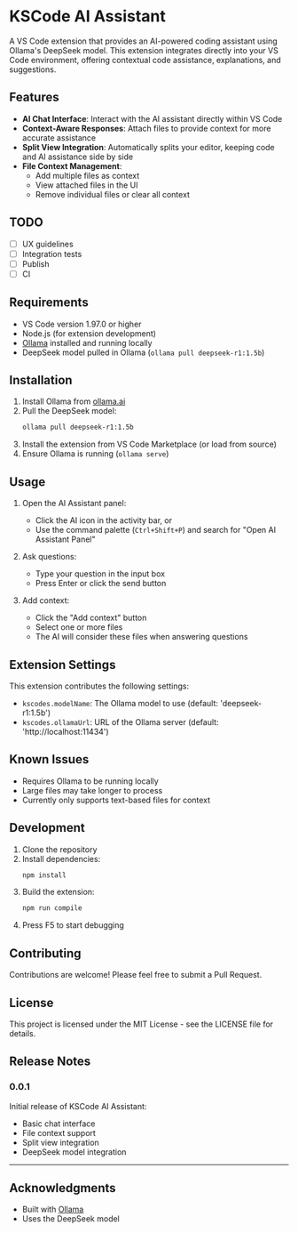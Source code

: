 # KSCode AI Assistant

A VS Code extension that provides an AI-powered coding assistant using Ollama's DeepSeek model. This extension integrates directly into your VS Code environment, offering contextual code assistance, explanations, and suggestions.

## Features

- **AI Chat Interface**: Interact with the AI assistant directly within VS Code
- **Context-Aware Responses**: Attach files to provide context for more accurate assistance
- **Split View Integration**: Automatically splits your editor, keeping code and AI assistance side by side
- **File Context Management**: 
  - Add multiple files as context
  - View attached files in the UI
  - Remove individual files or clear all context

## TODO

- [ ] UX guidelines
- [ ] Integration tests
- [ ] Publish
- [ ] CI

## Requirements

- VS Code version 1.97.0 or higher
- Node.js (for extension development)
- [Ollama](https://ollama.ai/) installed and running locally
- DeepSeek model pulled in Ollama (`ollama pull deepseek-r1:1.5b`)

## Installation

1. Install Ollama from [ollama.ai](https://ollama.ai)
2. Pull the DeepSeek model:
   ```bash
   ollama pull deepseek-r1:1.5b
   ```
3. Install the extension from VS Code Marketplace (or load from source)
4. Ensure Ollama is running (`ollama serve`)

## Usage

1. Open the AI Assistant panel:
   - Click the AI icon in the activity bar, or
   - Use the command palette (`Ctrl+Shift+P`) and search for "Open AI Assistant Panel"

2. Ask questions:
   - Type your question in the input box
   - Press Enter or click the send button

3. Add context:
   - Click the "Add context" button
   - Select one or more files
   - The AI will consider these files when answering questions

## Extension Settings

This extension contributes the following settings:

* `kscodes.modelName`: The Ollama model to use (default: 'deepseek-r1:1.5b')
* `kscodes.ollamaUrl`: URL of the Ollama server (default: 'http://localhost:11434')

## Known Issues

- Requires Ollama to be running locally
- Large files may take longer to process
- Currently only supports text-based files for context

## Development

1. Clone the repository
2. Install dependencies:
   ```bash
   npm install
   ```
3. Build the extension:
   ```bash
   npm run compile
   ```
4. Press F5 to start debugging

## Contributing

Contributions are welcome! Please feel free to submit a Pull Request.

## License

This project is licensed under the MIT License - see the LICENSE file for details.

## Release Notes

### 0.0.1

Initial release of KSCode AI Assistant:
- Basic chat interface
- File context support
- Split view integration
- DeepSeek model integration

---

## Acknowledgments

- Built with [Ollama](https://ollama.ai/)
- Uses the DeepSeek model
